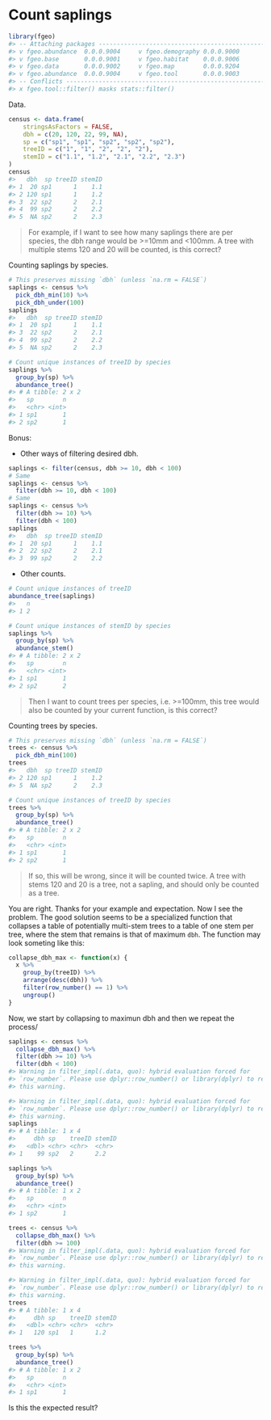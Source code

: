 Count saplings
================

``` r
library(fgeo)
#> -- Attaching packages ---------------------------------------------------------- fgeo 0.0.0.9000 --
#> v fgeo.abundance  0.0.0.9004     v fgeo.demography 0.0.0.9000
#> v fgeo.base       0.0.0.9001     v fgeo.habitat    0.0.0.9006
#> v fgeo.data       0.0.0.9002     v fgeo.map        0.0.0.9204
#> v fgeo.abundance  0.0.0.9004     v fgeo.tool       0.0.0.9003
#> -- Conflicts ------------------------------------------------------------------ fgeo_conflicts() --
#> x fgeo.tool::filter() masks stats::filter()
```

Data.

``` r
census <- data.frame(
    stringsAsFactors = FALSE,
    dbh = c(20, 120, 22, 99, NA),
    sp = c("sp1", "sp1", "sp2", "sp2", "sp2"),
    treeID = c("1", "1", "2", "2", "2"),
    stemID = c("1.1", "1.2", "2.1", "2.2", "2.3")
)
census
#>   dbh  sp treeID stemID
#> 1  20 sp1      1    1.1
#> 2 120 sp1      1    1.2
#> 3  22 sp2      2    2.1
#> 4  99 sp2      2    2.2
#> 5  NA sp2      2    2.3
```

> For example, if I want to see how many saplings there are per species,
> the dbh range would be \>=10mm and \<100mm. A tree with multiple stems
> 120 and 20 will be counted, is this correct?

Counting saplings by species.

``` r
# This preserves missing `dbh` (unless `na.rm = FALSE`)
saplings <- census %>% 
  pick_dbh_min(10) %>% 
  pick_dbh_under(100)
saplings
#>   dbh  sp treeID stemID
#> 1  20 sp1      1    1.1
#> 3  22 sp2      2    2.1
#> 4  99 sp2      2    2.2
#> 5  NA sp2      2    2.3

# Count unique instances of treeID by species
saplings %>% 
  group_by(sp) %>% 
  abundance_tree()
#> # A tibble: 2 x 2
#>   sp        n
#>   <chr> <int>
#> 1 sp1       1
#> 2 sp2       1
```

Bonus:

  - Other ways of filtering desired dbh.

<!-- end list -->

``` r
saplings <- filter(census, dbh >= 10, dbh < 100)
# Same
saplings <- census %>% 
  filter(dbh >= 10, dbh < 100)
# Same
saplings <- census %>% 
  filter(dbh >= 10) %>% 
  filter(dbh < 100)
saplings
#>   dbh  sp treeID stemID
#> 1  20 sp1      1    1.1
#> 2  22 sp2      2    2.1
#> 3  99 sp2      2    2.2
```

  - Other counts.

<!-- end list -->

``` r
# Count unique instances of treeID
abundance_tree(saplings)
#>   n
#> 1 2

# Count unique instances of stemID by species
saplings %>% 
  group_by(sp) %>% 
  abundance_stem()
#> # A tibble: 2 x 2
#>   sp        n
#>   <chr> <int>
#> 1 sp1       1
#> 2 sp2       2
```

> Then I want to count trees per species, i.e. \>=100mm, this tree would
> also be counted by your current function, is this correct?

Counting trees by species.

``` r
# This preserves missing `dbh` (unless `na.rm = FALSE`)
trees <- census %>% 
  pick_dbh_min(100)
trees
#>   dbh  sp treeID stemID
#> 2 120 sp1      1    1.2
#> 5  NA sp2      2    2.3

# Count unique instances of treeID by species
trees %>% 
  group_by(sp) %>% 
  abundance_tree()
#> # A tibble: 2 x 2
#>   sp        n
#>   <chr> <int>
#> 1 sp1       1
#> 2 sp2       1
```

> If so, this will be wrong, since it will be counted twice. A tree with
> stems 120 and 20 is a tree, not a sapling, and should only be counted
> as a tree.

You are right. Thanks for your example and expectation. Now I see the
problem. The good solution seems to be a specialized function that
collapses a table of potentially multi-stem trees to a table of one stem
per tree, where the stem that remains is that of maximum `dbh`. The
function may look someting like this:

``` r
collapse_dbh_max <- function(x) {
  x %>% 
    group_by(treeID) %>% 
    arrange(desc(dbh)) %>% 
    filter(row_number() == 1) %>% 
    ungroup()
}
```

Now, we start by collapsing to maximun dbh and then we repeat the
process/

``` r
saplings <- census %>% 
  collapse_dbh_max() %>% 
  filter(dbh >= 10) %>% 
  filter(dbh < 100)
#> Warning in filter_impl(.data, quo): hybrid evaluation forced for
#> `row_number`. Please use dplyr::row_number() or library(dplyr) to remove
#> this warning.

#> Warning in filter_impl(.data, quo): hybrid evaluation forced for
#> `row_number`. Please use dplyr::row_number() or library(dplyr) to remove
#> this warning.
saplings
#> # A tibble: 1 x 4
#>     dbh sp    treeID stemID
#>   <dbl> <chr> <chr>  <chr> 
#> 1    99 sp2   2      2.2

saplings %>% 
  group_by(sp) %>% 
  abundance_tree()
#> # A tibble: 1 x 2
#>   sp        n
#>   <chr> <int>
#> 1 sp2       1
```

``` r
trees <- census %>% 
  collapse_dbh_max() %>% 
  filter(dbh >= 100)
#> Warning in filter_impl(.data, quo): hybrid evaluation forced for
#> `row_number`. Please use dplyr::row_number() or library(dplyr) to remove
#> this warning.

#> Warning in filter_impl(.data, quo): hybrid evaluation forced for
#> `row_number`. Please use dplyr::row_number() or library(dplyr) to remove
#> this warning.
trees
#> # A tibble: 1 x 4
#>     dbh sp    treeID stemID
#>   <dbl> <chr> <chr>  <chr> 
#> 1   120 sp1   1      1.2

trees %>% 
  group_by(sp) %>% 
  abundance_tree()
#> # A tibble: 1 x 2
#>   sp        n
#>   <chr> <int>
#> 1 sp1       1
```

Is this the expected result?
